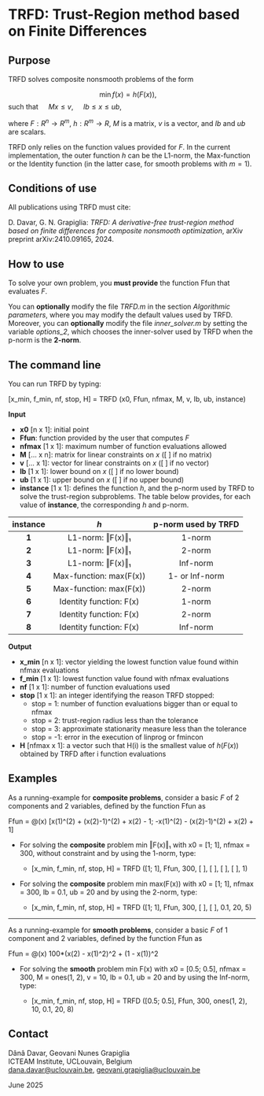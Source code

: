 # TRFD: Trust-Region method based on Finite Differences
## Purpose

TRFD solves composite nonsmooth problems of the form

$$\min f(x)=h(F(x)), \quad$$ such that $\quad Mx \leq v,$ $\quad lb \leq x \leq ub$,

where $F:R^n \to R^m$, $h:R^m \to R$, $M$ is a matrix, $v$ is a vector, and $lb$ and $ub$ are scalars.

TRFD only relies on the function values provided for $F$. In the current implementation, the outer function $h$ can be the L1-norm, the Max-function or the Identity function (in the latter case, for smooth problems with $m=1$).

## Conditions of use

All publications using TRFD must cite:

D. Davar, G. N. Grapiglia: _TRFD: A derivative-free trust-region method based on finite differences for composite nonsmooth optimization_, arXiv preprint arXiv:2410.09165, 2024.

## How to use

To solve your own problem, you **must provide** the function Ffun that evaluates $F$.

You can **optionally** modify the file _TRFD.m_ in the section _Algorithmic parameters_, where you may modify the default values used by TRFD. Moreover, you can **optionally** modify the file _inner_solver.m_ by setting the variable _options_2_, which chooses the inner-solver used by TRFD when the p-norm is the **2-norm**.

## The command line 
 
You can run TRFD by typing:

[x_min, f_min, nf, stop, H] = TRFD (x0, Ffun, nfmax, M, v, lb, ub, instance)

**Input**

- **x0** [n x 1]: initial point
- **Ffun**: function provided by the user that computes $F$
- **nfmax** [1 x 1]: maximum number of function evaluations allowed
- **M** [... x n]: matrix for linear constraints on $x$ ([ ] if no matrix)
- **v** [... x 1]: vector for linear constraints on $x$ ([ ] if no vector)
- **lb** [1 x 1]: lower bound on $x$ ([ ] if no lower bound)
- **ub** [1 x 1]: upper bound on $x$ ([ ] if no upper bound)
- **instance** [1 x 1]: defines the function $h$, and the p-norm used by TRFD to solve the trust-region subproblems. The table below provides, for each value of **instance**, the corresponding $h$ and p-norm.

| instance | $h$ | p-norm used by TRFD|
|:----------:|:----------:|:----------:|
| **1** | L1-norm: ‖F(x)‖₁ | 1-norm |
| **2** | L1-norm: ‖F(x)‖₁ | 2-norm |
| **3** | L1-norm: ‖F(x)‖₁ | Inf-norm |
| **4** | Max-function: max(F(x)) | 1- or Inf-norm |
| **5** | Max-function: max(F(x)) | 2-norm |
| **6** | Identity function: F(x) | 1-norm |
| **7** | Identity function: F(x) | 2-norm |
| **8** | Identity function: F(x) | Inf-norm |

**Output**

- **x_min** [n x 1]: vector yielding the lowest function value found within nfmax evaluations
- **f_min** [1 x 1]: lowest function value found with nfmax evaluations
- **nf** [1 x 1]: number of function evaluations used
- **stop** [1 x 1]: an integer identifying the reason TRFD stopped:
  - stop = 1: number of function evaluations bigger than or equal to nfmax
  - stop = 2: trust-region radius less than the tolerance
  - stop = 3: approximate stationarity measure less than the tolerance
  - stop = -1: error in the execution of linprog or fmincon
- **H** [nfmax x 1]: a vector such that H(i) is the smallest value of $h(F(x))$ obtained by TRFD after i function evaluations

## Examples

As a running-example for **composite problems**, consider a basic $F$ of 2 components and 2 variables, defined by the function Ffun as

Ffun = @(x) [x(1)^(2) + (x(2)-1)^(2) + x(2) - 1; -x(1)^(2) - (x(2)-1)^(2) + x(2) + 1]

- For solving the **composite** problem min ‖F(x)‖₁ with x0 = [1; 1], nfmax = 300, without constraint and by using the 1-norm, type:

  - [x_min, f_min, nf, stop, H] = TRFD ([1; 1], Ffun, 300, [ ], [ ], [ ], [ ], 1)

- For solving the **composite** problem min max(F(x)) with x0 = [1; 1], nfmax = 300, lb = 0.1, ub = 20 and by using the 2-norm, type:

  - [x_min, f_min, nf, stop, H] = TRFD ([1; 1], Ffun, 300, [ ], [ ], 0.1, 20, 5)

---

As a running-example for **smooth problems**, consider a basic $F$ of 1 component and 2 variables, defined by the function Ffun as

Ffun = @(x) 100*(x(2) - x(1)^2)^2 + (1 - x(1))^2

- For solving the **smooth** problem min F(x) with x0 = [0.5; 0.5], nfmax = 300, M = ones(1, 2), v = 10, lb = 0.1, ub = 20 and by using the Inf-norm, type:

  - [x_min, f_min, nf, stop, H] = TRFD ([0.5; 0.5], Ffun, 300, ones(1, 2), 10, 0.1, 20, 8)

## Contact

Dânâ Davar,  Geovani Nunes Grapiglia <br>
ICTEAM Institute, UCLouvain, Belgium <br>
dana.davar@uclouvain.be, geovani.grapiglia@uclouvain.be <br>

June 2025
